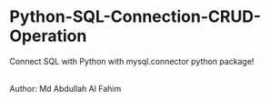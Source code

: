 # Python-SQL-Connection-CRUD-Operation

Connect SQL with Python with mysql.connector python package!

<br>
Author: Md Abdullah Al Fahim

